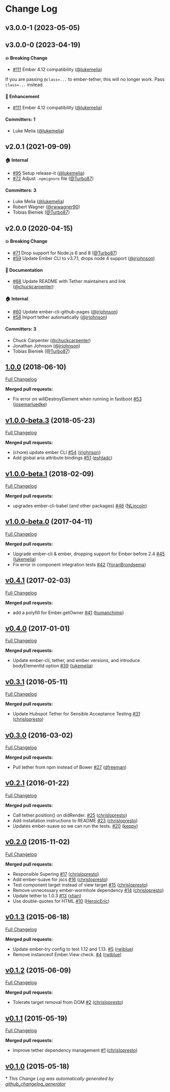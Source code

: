# Change Log



## v3.0.0-1 (2023-05-05)

## v3.0.0-0 (2023-04-19)

#### :boom: Breaking Change
* [#111](https://github.com/yapplabs/ember-tether/pull/111) Ember 4.12 compatibility ([@lukemelia](https://github.com/lukemelia))

If you are passing `@class=...` to ember-tether, this will no longer work. Pass `class=...` instead.
#### :rocket: Enhancement
* [#111](https://github.com/yapplabs/ember-tether/pull/111) Ember 4.12 compatibility ([@lukemelia](https://github.com/lukemelia))

#### Committers: 1
- Luke Melia ([@lukemelia](https://github.com/lukemelia))

## v2.0.1 (2021-09-09)

#### :house: Internal
* [#95](https://github.com/yapplabs/ember-tether/pull/95) Setup release-it ([@lukemelia](https://github.com/lukemelia))
* [#72](https://github.com/yapplabs/ember-tether/pull/72) Adjust `.npmignore` file ([@Turbo87](https://github.com/Turbo87))

#### Committers: 3
- Luke Melia ([@lukemelia](https://github.com/lukemelia))
- Robert Wagner ([@rwwagner90](https://github.com/rwwagner90))
- Tobias Bieniek ([@Turbo87](https://github.com/Turbo87))

## v2.0.0 (2020-04-15)

#### :boom: Breaking Change
* [#71](https://github.com/yapplabs/ember-tether/pull/71) Drop support for Node.js 6 and 8 ([@Turbo87](https://github.com/Turbo87))
* [#59](https://github.com/yapplabs/ember-tether/pull/59) Update Ember CLI to v3.7.1, drops node 4 support ([@jrjohnson](https://github.com/jrjohnson))

#### :memo: Documentation
* [#68](https://github.com/yapplabs/ember-tether/pull/68) Update README with Tether maintainers and link ([@chuckcarpenter](https://github.com/chuckcarpenter))

#### :house: Internal
* [#60](https://github.com/yapplabs/ember-tether/pull/60) Update ember-cli-github-pages ([@jrjohnson](https://github.com/jrjohnson))
* [#58](https://github.com/yapplabs/ember-tether/pull/58) Import tether automatically ([@jrjohnson](https://github.com/jrjohnson))

#### Committers: 3
- Chuck Carpenter ([@chuckcarpenter](https://github.com/chuckcarpenter))
- Jonathan Johnson ([@jrjohnson](https://github.com/jrjohnson))
- Tobias Bieniek ([@Turbo87](https://github.com/Turbo87))


## [1.0.0](https://github.com/yapplabs/ember-tether/tree/1.0.0) (2018-06-10)
[Full Changelog](https://github.com/yapplabs/ember-tether/compare/v1.0.0-beta.3...1.0.0)

**Merged pull requests:**

- Fix error on willDestroyElement when running in fastboot [\#53](https://github.com/yapplabs/ember-tether/pull/53) ([josemarluedke](https://github.com/josemarluedke))

## [v1.0.0-beta.3](https://github.com/yapplabs/ember-tether/tree/v1.0.0-beta.3) (2018-05-23)
[Full Changelog](https://github.com/yapplabs/ember-tether/compare/v1.0.0-beta.1...v1.0.0-beta.3)

**Merged pull requests:**

- \(chore\) update ember CLI [\#54](https://github.com/yapplabs/ember-tether/pull/54) ([jrjohnson](https://github.com/jrjohnson))
- Add global aria attribute bindings [\#51](https://github.com/yapplabs/ember-tether/pull/51) ([eshtadc](https://github.com/eshtadc))

## [v1.0.0-beta.1](https://github.com/yapplabs/ember-tether/tree/v1.0.0-beta.1) (2018-02-09)
[Full Changelog](https://github.com/yapplabs/ember-tether/compare/v1.0.0-beta.0...v1.0.0-beta.1)

**Merged pull requests:**

- upgrades ember-cli-babel \(and other packages\) [\#46](https://github.com/yapplabs/ember-tether/pull/46) ([NLincoln](https://github.com/NLincoln))

## [v1.0.0-beta.0](https://github.com/yapplabs/ember-tether/tree/v1.0.0-beta.0) (2017-04-11)
[Full Changelog](https://github.com/yapplabs/ember-tether/compare/v0.4.1...v1.0.0-beta.0)

**Merged pull requests:**

- Upgrade ember-cli & ember, dropping support for Ember before 2.4 [\#45](https://github.com/yapplabs/ember-tether/pull/45) ([lukemelia](https://github.com/lukemelia))
- Fix error in component integration tests [\#42](https://github.com/yapplabs/ember-tether/pull/42) ([YoranBrondsema](https://github.com/YoranBrondsema))

## [v0.4.1](https://github.com/yapplabs/ember-tether/tree/v0.4.1) (2017-02-03)
[Full Changelog](https://github.com/yapplabs/ember-tether/compare/v0.4.0...v0.4.1)

**Merged pull requests:**

- add a polyfill for Ember.getOwner [\#41](https://github.com/yapplabs/ember-tether/pull/41) ([humanchimp](https://github.com/humanchimp))

## [v0.4.0](https://github.com/yapplabs/ember-tether/tree/v0.4.0) (2017-01-01)
[Full Changelog](https://github.com/yapplabs/ember-tether/compare/v0.3.1...v0.4.0)

**Merged pull requests:**

- Update ember-cli, tether, and ember versions, and introduce bodyElementId option [\#39](https://github.com/yapplabs/ember-tether/pull/39) ([lukemelia](https://github.com/lukemelia))

## [v0.3.1](https://github.com/yapplabs/ember-tether/tree/v0.3.1) (2016-05-11)
[Full Changelog](https://github.com/yapplabs/ember-tether/compare/v0.3.0...v0.3.1)

**Merged pull requests:**

- Update Hubspot Tether for Sensible Acceptance Testing [\#31](https://github.com/yapplabs/ember-tether/pull/31) ([chrislopresto](https://github.com/chrislopresto))

## [v0.3.0](https://github.com/yapplabs/ember-tether/tree/v0.3.0) (2016-03-02)
[Full Changelog](https://github.com/yapplabs/ember-tether/compare/v0.2.1...v0.3.0)

**Merged pull requests:**

- Pull tether from npm instead of Bower [\#27](https://github.com/yapplabs/ember-tether/pull/27) ([dfreeman](https://github.com/dfreeman))

## [v0.2.1](https://github.com/yapplabs/ember-tether/tree/v0.2.1) (2016-01-22)
[Full Changelog](https://github.com/yapplabs/ember-tether/compare/v0.2.0...v0.2.1)

**Merged pull requests:**

- Call tether.position\(\) on didRender. [\#25](https://github.com/yapplabs/ember-tether/pull/25) ([chrislopresto](https://github.com/chrislopresto))
- Add installation instructions to README [\#23](https://github.com/yapplabs/ember-tether/pull/23) ([chrislopresto](https://github.com/chrislopresto))
- Updates ember-suave so we can run the tests. [\#20](https://github.com/yapplabs/ember-tether/pull/20) ([keppy](https://github.com/keppy))

## [v0.2.0](https://github.com/yapplabs/ember-tether/tree/v0.2.0) (2015-11-02)
[Full Changelog](https://github.com/yapplabs/ember-tether/compare/v0.1.3...v0.2.0)

**Merged pull requests:**

- Responsible Supering [\#17](https://github.com/yapplabs/ember-tether/pull/17) ([chrislopresto](https://github.com/chrislopresto))
- Add ember-suave for jscs [\#16](https://github.com/yapplabs/ember-tether/pull/16) ([chrislopresto](https://github.com/chrislopresto))
- Test component target instead of view target [\#15](https://github.com/yapplabs/ember-tether/pull/15) ([chrislopresto](https://github.com/chrislopresto))
- Remove unnecessary ember-wormhole dependency [\#14](https://github.com/yapplabs/ember-tether/pull/14) ([chrislopresto](https://github.com/chrislopresto))
- Update tether to 1.0.3 [\#13](https://github.com/yapplabs/ember-tether/pull/13) ([xtian](https://github.com/xtian))
- Use double-quotes for HTML [\#10](https://github.com/yapplabs/ember-tether/pull/10) ([HeroicEric](https://github.com/HeroicEric))

## [v0.1.3](https://github.com/yapplabs/ember-tether/tree/v0.1.3) (2015-06-18)
[Full Changelog](https://github.com/yapplabs/ember-tether/compare/v0.1.2...v0.1.3)

**Merged pull requests:**

- Update ember-try config to test 1.12 and 1.13. [\#5](https://github.com/yapplabs/ember-tether/pull/5) ([rwjblue](https://github.com/rwjblue))
- Remove instanceof Ember.View check. [\#4](https://github.com/yapplabs/ember-tether/pull/4) ([rwjblue](https://github.com/rwjblue))

## [v0.1.2](https://github.com/yapplabs/ember-tether/tree/v0.1.2) (2015-06-09)
[Full Changelog](https://github.com/yapplabs/ember-tether/compare/v0.1.1...v0.1.2)

**Merged pull requests:**

- Tolerate target removal from DOM [\#2](https://github.com/yapplabs/ember-tether/pull/2) ([chrislopresto](https://github.com/chrislopresto))

## [v0.1.1](https://github.com/yapplabs/ember-tether/tree/v0.1.1) (2015-05-19)
[Full Changelog](https://github.com/yapplabs/ember-tether/compare/v0.1.0...v0.1.1)

**Merged pull requests:**

- Improve tether dependency management [\#1](https://github.com/yapplabs/ember-tether/pull/1) ([chrislopresto](https://github.com/chrislopresto))

## [v0.1.0](https://github.com/yapplabs/ember-tether/tree/v0.1.0) (2015-05-18)


\* *This Change Log was automatically generated by [github_changelog_generator](https://github.com/skywinder/Github-Changelog-Generator)*
